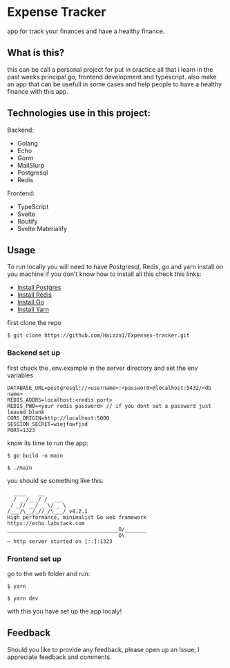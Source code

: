 # Expense Tracker

app for track your finances and have a healthy finance.

## What is this?
this can be call a personal project for put in practice all that i learn in the past weeks
principal go, frontend development and typescript. also make an app that can be usefull in some cases
and help people to have a healthy finance with this app.

## Technologies use in this project:
Backend:
* Golang
* Echo
* Gorm
* MailSlurp
* Postgresql
* Redis

Frontend:
* TypeScript
* Svelte
* Routify
* Svelte Materialify

## Usage
To run locally you will need to have Postgresql, Redis, go and yarn install on you machine if you don't know how to install all this check this links:
* [Install Postgres](https://www.postgresqltutorial.com/install-postgresql/)
* [Install Redis](https://redisson.org/articles/how-to-install-redis.html)
* [Install Go](https://golang.org/doc/install)
* [Install Yarn](https://classic.yarnpkg.com/en/docs/install/#windows-stable)

first clone the repo   
```
$ git clone https://github.com/Haizza1/Expenses-tracker.git
```

### Backend set up
first check the .env.example in the server directory and set the env variables

```
DATABASE_URL=postgresql://<username>:<password>@localhost:5432/<db name>
REDIS_ADDRS=localhost:<redis port>
REDIS_PWD=<your redis password> // if you dont set a password just leaved blank
CORS_ORIGIN=http://localhost:5000
SESSION_SECRET=wiejfowfjsd
PORT=1323
```

know its time to run the app:
```
$ go build -o main

$ ./main
```

you should se something like this:

```
  ____    __
  / __/___/ /  ___
 / _// __/ _ \/ _ \
/___/\__/_//_/\___/ v4.2.1
High performance, minimalist Go web framework
https://echo.labstack.com
____________________________________O/_______
                                    O\
⇨ http server started on [::]:1323
```

### Frontend set up

go to the web folder and run:

```
$ yarn

$ yarn dev
```

with this you have set up the app localy!

## Feedback

Should you like to provide any feedback, please open up an Issue, I appreciate feedback and comments.